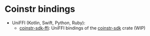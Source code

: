 # Coinstr bindings

- UniFFI (Kotlin, Swift, Python, Ruby):
    * [coinstr-sdk-ffi](./coinstr-sdk-ffi/): UniFFI bindings of the [coinstr-sdk](../crates/coinstr-sdk/) crate (WIP)